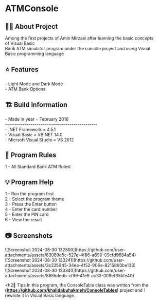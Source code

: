 # ATMConsole

<h2> 👨‍💻 About Project</h2>
Among the first projects of Amin Mirzaei after learning the basic concepts of Visual Basic <br />
Bank ATM simulator program under the console project and using Visual Basic programming language <br />

<h2> ⭐ Features</h2>
- Light Mode and Dark Mode<br />
- ATM Bank Options <br />

<h2> 🏗 Build Information</h2>
- Made in year = February 2016 <br />
----------------------------------------------- <br />
- .NET Framework =  4.5.1 <br />
- Visual Basic = VB.NET 14.0 <br />
- Micrsoft Visual Studio = VS 2012 <br />


<h2> 📜 Program Rules</h2>
1 - All Standard Bank ATM Rulest<br />

<h2> 💡 Program Help</h2>
1 - Run the program first<br />
2 - Select the program theme<br />
3 - Press the Enter button<br />
4 - Enter the card number <br />
5 - Enter the PIN card <br />
6 - View the result

<h2>📷 Screenshots</h2>
![Screenshot 2024-08-30 132800](https://github.com/user-attachments/assets/83069e5c-527e-4f86-a690-09cfd9684a54)<br />
![Screenshot 2024-08-30 133241](https://github.com/user-attachments/assets/3c225945-34ee-4f52-906e-8215890be133)<br />
![Screenshot 2024-08-30 133340](https://github.com/user-attachments/assets/8865dedb-cf69-41e9-ac33-009ef35bfe40)<br />

<h2🔎 Tips </h2>
In this program, the ConsoleTable class was written from the <b>(https://github.com/khalidabuhakmeh/ConsoleTables)</b> project and I rewrote it in Visual Basic language.

